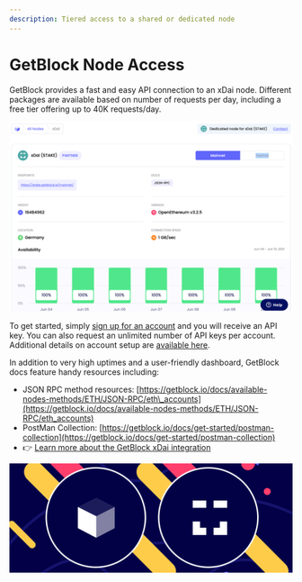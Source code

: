 ```yaml
---
description: Tiered access to a shared or dedicated node
---
```


# GetBlock Node Access

GetBlock provides a fast and easy API connection to an xDai node. Different packages are available based on number of requests per day, including a free tier offering up to 40K requests/day. 

![GetBlock xDai node](../../.gitbook/assets/gitblock1.png)

To get started, simply [sign up for an account](https://account.getblock.io/sign-in) and you will receive an API key. You can also request an unlimited number of API keys per account. Additional details on account setup are [available here](https://getblock.io/docs/get-started/how-to-setup-an-account).

In addition to very high uptimes and a user-friendly dashboard, GetBlock docs feature handy resources including:

* JSON RPC method resources: [https://getblock.io/docs/available-nodes-methods/ETH/JSON-RPC/eth\_accounts](https://getblock.io/docs/available-nodes-methods/ETH/JSON-RPC/eth_accounts)
* PostMan Collection: [https://getblock.io/docs/get-started/postman-collection](https://getblock.io/docs/get-started/postman-collection)
* 👉 [Learn more about the GetBlock xDai integration](https://getblock.io/blog/getblock-rolls-out-xdai-stake-node-details-of-partnership)

![](../../.gitbook/assets/xdai-getblock.png)







